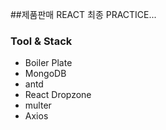 ##제품판매 REACT 최종 PRACTICE...

### Tool & Stack

- Boiler Plate
- MongoDB
- antd
- React Dropzone
- multer
- Axios
